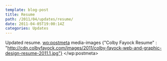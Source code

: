 ```yaml
---
template: blog-post
title: Resume
path: /2011/04/updates/resume/
date: 2011-04-05T19:00:14Z
categories: Updates
---
```

Updated resume.
        <wp:postmeta>
            media-images
            {"Colby Fayock Resume" : "http://cdn.colbyfayock.com/images/2011/colby-fayock-web-and-graphic-design-resume-2011.1.jpg"}
        </wp:postmeta>
    </item>